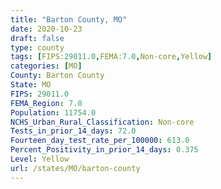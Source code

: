 ```yaml
---
title: "Barton County, MO"
date: 2020-10-23
draft: false
type: county
tags: [FIPS:29011.0,FEMA:7.0,Non-core,Yellow]
categories: [MO]
County: Barton County
State: MO
FIPS: 29011.0
FEMA_Region: 7.0
Population: 11754.0
NCHS_Urban_Rural_Classification: Non-core
Tests_in_prior_14_days: 72.0
Fourteen_day_test_rate_per_100000: 613.0
Percent_Positivity_in_prior_14_days: 0.375
Level: Yellow
url: /states/MO/barton-county
---
```



